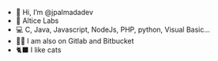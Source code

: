 - 👋 Hi, I’m @jpalmadadev
- 💼 Altice Labs
- 💻 C, Java, Javascript, NodeJs, PHP, python, Visual Basic...
- 👨‍💻 I am also on Gitlab and Bitbucket
- 🐈‍⬛ I like cats

<!---
jpalmadadev/jpalmadadev is a ✨ special ✨ repository because its `README.md` (this file) appears on your GitHub profile.
You can click the Preview link to take a look at your changes.
--->
